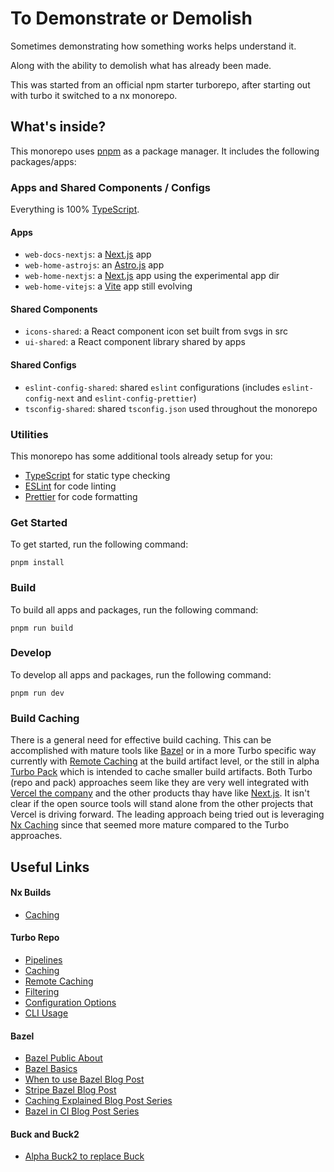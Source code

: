 # To Demonstrate or Demolish

Sometimes demonstrating how something works helps understand it.

Along with the ability to demolish what has already been made.

This was started from an official npm starter turborepo,
after starting out with turbo it switched to a nx monorepo.

## What's inside?

This monorepo uses [pnpm](https://pnpm.io/motivation) as a package manager.
It includes the following packages/apps:

### Apps and Shared Components / Configs

Everything is 100% [TypeScript](https://www.typescriptlang.org/).

#### Apps

- `web-docs-nextjs`: a [Next.js](https://nextjs.org/) app
- `web-home-astrojs`: an [Astro.js](https://astro.build/) app
- `web-home-nextjs`: a [Next.js](https://nextjs.org/) app using the experimental app dir
- `web-home-vitejs`: a [Vite](https://vitejs.dev/) app still evolving

#### Shared Components

- `icons-shared`: a React component icon set built from svgs in src
- `ui-shared`: a React component library shared by apps

#### Shared Configs

- `eslint-config-shared`: shared `eslint` configurations (includes `eslint-config-next` and `eslint-config-prettier`)
- `tsconfig-shared`: shared `tsconfig.json` used throughout the monorepo

### Utilities

This monorepo has some additional tools already setup for you:

- [TypeScript](https://www.typescriptlang.org/) for static type checking
- [ESLint](https://eslint.org/) for code linting
- [Prettier](https://prettier.io) for code formatting

### Get Started

To get started, run the following command:

```
pnpm install
```

### Build

To build all apps and packages, run the following command:

```
pnpm run build
```

### Develop

To develop all apps and packages, run the following command:

```
pnpm run dev
```

### Build Caching

There is a general need for effective build caching. This can be accomplished
with mature tools like [Bazel](https://bazel.build/) or in a more Turbo specific
way currently with [Remote
Caching](https://turbo.build/repo/docs/core-concepts/remote-caching) at the
build artifact level, or the still in alpha [Turbo
Pack](https://turbo.build/pack/docs/core-concepts) which is intended to cache
smaller build artifacts. Both Turbo (repo and pack) approaches seem like they
are very well integrated with [Vercel the company](https://vercel.com/) and the
other products thay have like [Next.js](https://vercel.com/solutions/nextjs). It
isn't clear if the open source tools will stand alone from the other projects
that Vercel is driving forward. The leading approach being tried out is
leveraging [Nx Caching](https://nx.dev/concepts/how-caching-works) since that
seemed more mature compared to the Turbo approaches.

## Useful Links

#### Nx Builds

- [Caching](https://nx.dev/core-features/cache-task-results)

#### Turbo Repo

- [Pipelines](https://turbo.build/repo/docs/core-concepts/monorepos/running-tasks)
- [Caching](https://turbo.build/repo/docs/core-concepts/caching)
- [Remote Caching](https://turbo.build/repo/docs/core-concepts/remote-caching)
- [Filtering](https://turbo.build/repo/docs/core-concepts/monorepos/filtering)
- [Configuration Options](https://turbo.build/repo/docs/reference/configuration)
- [CLI Usage](https://turbo.build/repo/docs/reference/command-line-reference)

#### Bazel

- [Bazel Public About](https://bazel.build/about)
- [Bazel Basics](https://bazel.build/basics)
- [When to use Bazel Blog Post](https://earthly.dev/blog/bazel-build/)
- [Stripe Bazel Blog Post](https://stripe.com/blog/fast-secure-builds-choose-two)
- [Caching Explained Blog Post Series](https://sluongng.hashnode.dev/series/bazel-caching-explained)
- [Bazel in CI Blog Post Series](https://sluongng.hashnode.dev/series/bazel-in-ci)

#### Buck and Buck2

- [Alpha Buck2 to replace Buck](https://github.com/facebookincubator/buck2/blob/main/docs/why.md)
